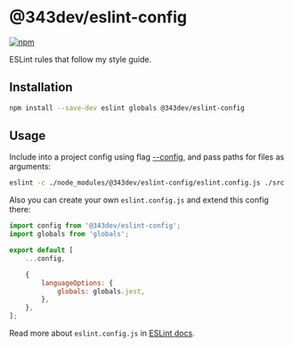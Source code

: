 # @343dev/eslint-config

[![npm](https://img.shields.io/npm/v/@343dev/eslint-config.svg)](https://www.npmjs.com/package/@343dev/eslint-config)

ESLint rules that follow my style guide.

## Installation

```bash
npm install --save-dev eslint globals @343dev/eslint-config
```

## Usage

Include into a project config using flag [--config](https://eslint.org/docs/latest/use/command-line-interface#-c---config),
and pass paths for files as arguments:

```sh
eslint -c ./node_modules/@343dev/eslint-config/eslint.config.js ./src
```

Also you can create your own `eslint.config.js` and extend this config there:

```js
import config from '@343dev/eslint-config';
import globals from 'globals';

export default [
	...config,

	{
		languageOptions: {
			globals: globals.jest,
		},
	},
];
```

Read more about `eslint.config.js` in [ESLint docs](https://eslint.org/docs/latest/use/configure/configuration-files).
